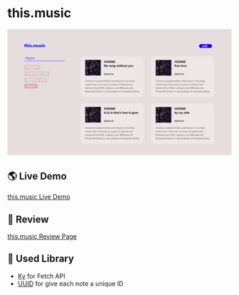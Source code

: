 # this.music
![this.music](/public/assets/intro.jpg)

## :earth_americas: Live Demo
[this.music Live Demo](https://this-music.suzie.world/)

## :pencil: Review
[this.music Review Page](https://project.suzie.world/this-music.html)

## :open_file_folder: Used Library
- [Ky](https://github.com/sindresorhus/ky) for Fetch API
- [UUID](https://www.npmjs.com/package/uuid) for give each note a unique ID